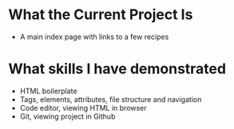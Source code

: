 <!-- Write a brief introduction describing what the current project is and what skills you will have demonstrated once you have completed it. -->

# What the Current Project Is
  * A main index page with links to a few recipes

# What skills I have demonstrated
  * HTML boilerplate
  * Tags, elements, attributes, file structure and navigation
  * Code editor, viewing HTML in browser
  * Git, viewing project in Github